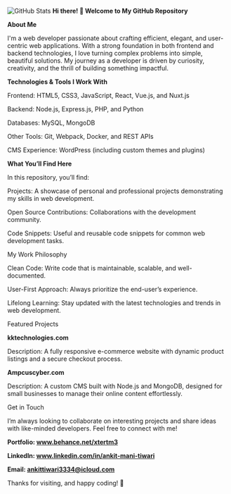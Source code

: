 ![GitHub Stats](https://github-readme-stats.vercel.app/api?username=Xtertm3&show_icons=true&theme=radical)
**Hi there! 👋 Welcome to My GitHub Repository**

**About Me**

I'm a web developer passionate about crafting efficient, elegant, and user-centric web applications. With a strong foundation in both frontend and backend technologies, I love turning complex problems into simple, beautiful solutions. My journey as a developer is driven by curiosity, creativity, and the thrill of building something impactful.

**Technologies & Tools I Work With**

Frontend: HTML5, CSS3, JavaScript, React, Vue.js, and Nuxt.js

Backend: Node.js, Express.js, PHP, and Python

Databases: MySQL, MongoDB

Other Tools: Git, Webpack, Docker, and REST APIs

CMS Experience: WordPress (including custom themes and plugins)

**What You’ll Find Here**

In this repository, you’ll find:

Projects: A showcase of personal and professional projects demonstrating my skills in web development.

Open Source Contributions: Collaborations with the development community.

Code Snippets: Useful and reusable code snippets for common web development tasks.

My Work Philosophy

Clean Code: Write code that is maintainable, scalable, and well-documented.

User-First Approach: Always prioritize the end-user’s experience.

Lifelong Learning: Stay updated with the latest technologies and trends in web development.

Featured Projects

**kktechnologies.com**

Description: A fully responsive e-commerce website with dynamic product listings and a secure checkout process.

**Ampcuscyber.com**

Description: A custom CMS built with Node.js and MongoDB, designed for small businesses to manage their online content effortlessly.

Get in Touch

I’m always looking to collaborate on interesting projects and share ideas with like-minded developers. Feel free to connect with me!

**Portfolio: www.behance.net/xtertm3**

**LinkedIn: www.linkedin.com/in/ankit-mani-tiwari**

**Email: ankittiwari3334@icloud.com**

Thanks for visiting, and happy coding! 🚀

